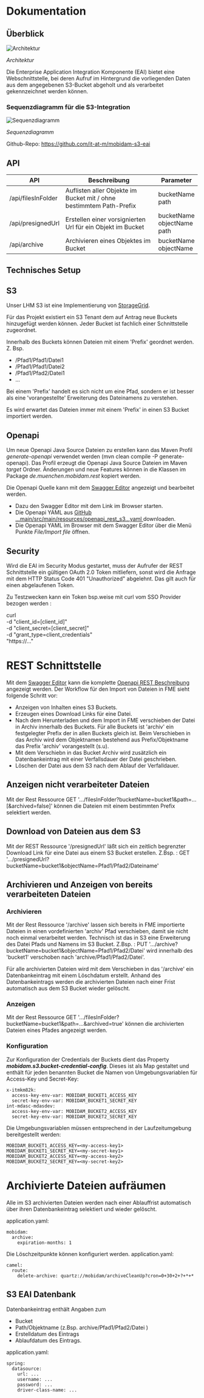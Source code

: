 # Dokumentation

## Überblick

![Architektur](Architektur.drawio.png)

*Architektur*

Die Enterprise Application Integration Komponente (EAI) bietet eine Webschnittstelle, bei deren Aufruf im Hintergrund die vorliegenden Daten aus dem angegebenen S3-Bucket abgeholt und als verarbeitet gekennzeichnet werden können.

### Sequenzdiagramm für die S3-Integration

![Sequenzdiagramm](Sequenz.drawio.png)

*Sequenzdiagramm*


Github-Repo:  https://github.com/it-at-m/mobidam-s3-eai

## API

| **API**            | **Beschreibung**                                              | **Parameter**                 |
|--------------------|---------------------------------------------------------------|-------------------------------|
| /api/filesInFolder | Auflisten aller Objekte im Bucket mit / ohne bestimmtem Path-Prefix | bucketName<br/>path           | 
| /api/presignedUrl  | Erstellen einer vorsignierten Url für ein Objekt im Bucket    | bucketName<br/>objectName<br/>path |
| /api/archive       | Archivieren eines Objektes im Bucket                          | bucketName<br/>objectName |

## Technisches Setup
## S3
Unser LHM S3 ist eine Implementierung von [StorageGrid](https://docs.netapp.com/us-en/storagegrid-family/).

Für das Projekt existiert ein S3 Tenant dem auf Antrag neue Buckets hinzugefügt werden können.
Jeder Bucket ist fachlich einer Schnittstelle zugeordnet.

Innerhalb des Buckets können Dateien mit einem 'Prefix' geordnet werden. Z. Bsp. 
- /Pfad1/Pfad1/Datei1
- /Pfad1/Pfad1/Datei2
- /Pfad1/Pfad2/Datei1
- ...

Bei einem 'Prefix' handelt es sich nicht um eine Pfad, sondern er ist besser als eine 'vorangestellte' Erweiterung des Dateinamens zu verstehen.

Es wird erwartet das Dateien immer mit einem 'Prefix' in einen S3 Bucket importiert werden. 
  
## Openapi
Um neue Openapi Java Source Dateien zu erstellen kann das Maven Profil _generate-openapi_ verwendet werden (mvn clean compile -P generate-openapi).
Das Profil erzeugt die Openapi Java Source Dateien im Maven _target_ Ordner.
Änderungen und neue Features können in die Klassen im Package _de.muenchen.mobidam.rest_ kopiert werden.

Die Openapi Quelle kann mit dem [Swagger Editor](https://editor.swagger.io) angezeigt und bearbeitet werden.
- Dazu den Swagger Editor mit dem Link im Browser starten.
- Die Openapi YAML aus [GitHub ...main/src/main/resources/openapi_rest_s3...yaml ](https://github.com/it-at-m/mobidam-s3-eai/blob/main/src/main/resources/) downloaden.
- Die Openapi YAML im Browser mit dem Swagger Editor über die Menü Punkte *File/Import file* öffnen.

## Security
Wird die EAI im Security Modus gestartet, muss der Aufrufer der REST Schnittstelle ein gültigen OAuth 2.0 Token mitliefern, sonst wird die Anfrage mit dem HTTP Status Code 401 "Unauthorized" abgelehnt.
Das gilt auch für einen abgelaufenen Token.

Zu Testzwecken kann ein Token bsp.weise mit curl vom SSO Provider bezogen werden :

curl \
-d "client_id=[client_id]" \
-d "client_secret=[client_secret]" \
-d "grant_type=client_credentials" \
"https://..."

# REST Schnittstelle
Mit dem [Swagger Editor](https://editor.swagger.io) kann die komplette [Openapi REST Beschreibung](https://github.com/it-at-m/mobidam-s3-eai/blob/sprint/src/main/resources/openapi_rest_s3_v1.yaml) angezeigt werden.
Der Workflow für den Import von Dateien in FME sieht folgende Schritt vor:
- Anzeigen von Inhalten eines S3 Buckets.
- Erzeugen eines Download Links für eine Datei.
- Nach dem Herunterladen und dem Import in FME verschieben der Datei in Archiv innerhalb des Buckets. Für alle Buckets ist 'archiv' ein festgelegter Prefix der in allen Buckets gleich ist. Beim Verschieben in das Archiv wird dem Objektnamen bestehend aus Prefix/Objektname das Prefix 'archiv' vorangestellt (s.u).
- Mit dem Verschiebn in das Bucket Archiv wird zusätzlich ein Datenbankeintrag mit einer Verfallsdauer der Datei geschrieben.
- Löschen der Datei aus dem S3 nach dem Ablauf der Verfalldauer.

## Anzeigen nicht verarbeiteter Dateien
Mit der Rest Ressource GET '.../filesInFolder?bucketName=bucket1&path=...[&archived=false]' können die Dateien mit einem bestimmten Prefix selektiert werden.

## Download von Dateien aus dem S3
Mit der REST Ressource '/presignedUrl' läßt sich ein zeitlich begrenzter Download Link für eine Datei aus einem S3 Bucket erstellen.
Z.Bsp. : GET '.../presignedUrl?bucketName=bucket1&objectName=Pfad1/Pfad2/Dateiname' 

## Archivieren und Anzeigen von bereits verarbeiteten Dateien
### Archivieren
Mit der Rest Ressource '/archive' lassen sich bereits in FME importierte Dateien in einen vordefinierten 'archiv' Pfad verschieben, damit sie nicht noch einmal verarbeitet werden.
Technisch ist das in S3 eine Erweiterung des Datei Pfads und Namens im S3 Bucket.
Z.Bsp. : PUT '.../archive?bucketName=bucket1&objectName=Pfad1/Pfad2/Datei' wird innerhalb des 'bucket1' verschoben nach 'archive/Pfad1/Pfad2/Datei'.

Für alle archivierten Dateien wird mit dem Verschieben in das '/archive' ein Datenbankeintrag mit einem Löschdatum erstellt.
Anhand des Datenbankeintrags werden die archivierten Dateien nach einer Frist automatisch aus dem S3 Bucket wieder gelöscht.

### Anzeigen
Mit der Rest Ressource GET '.../filesInFolder?bucketName=bucket1&path=...&archived=true' können die archivierten Dateien eines Pfades angezeigt werden.

### Konfiguration

Zur Konfiguration der Credentials der Buckets dient das Property ***mobidam.s3.bucket-credential-config***.
Dieses ist als Map gestaltet und enthält für jeden benannten Bucket die Namen von Umgebungsvariablen für Access-Key und Secret-Key:
```
x-itmkm82k:
  access-key-env-var: MOBIDAM_BUCKET1_ACCESS_KEY
  secret-key-env-var: MOBIDAM_BUCKET1_SECRET_KEY
int-mdasc-mdasdev:
  access-key-env-var: MOBIDAM_BUCKET2_ACCESS_KEY
  secret-key-env-var: MOBIDAM_BUCKET2_SECRET_KEY
```
Die Umgebungsvariablen müssen entsprechend in der Laufzeitumgebung bereitgestellt werden:
```
MOBIDAM_BUCKET1_ACCESS_KEY=<my-access-key1>
MOBIDAM_BUCKET1_SECRET_KEY=<my-secret-key1>
MOBIDAM_BUCKET2_ACCESS_KEY=<my-access-key2>
MOBIDAM_BUCKET2_SECRET_KEY=<my-secret-key2>
```

# Archivierte Dateien aufräumen
Alle im S3 archivierten Dateien werden nach einer Ablauffrist automatisch über ihren Datenbankeintrag selektiert und wieder gelöscht. 

application.yaml:
```
mobidam:
  archive:
    expiration-months: 1
```

Die Löschzeitpunkte können konfiguriert werden.
application.yaml:
```
camel:
  route:
    delete-archive: quartz://mobidam/archiveCleanUp?cron=0+30+2+?+*+*

```

## S3 EAI Datenbank
Datenbankeintrag enthält Angaben zum
- Bucket
- Path/Objektname (z.Bsp. archive/Pfad1/Pfad2/Datei )
- Erstelldatum des Eintrags
- Ablaufdatum des Eintrags.

application.yaml:
```
spring:
  datasource:
    url: ...
    username: ...
    password: ...
    driver-class-name: ...

```